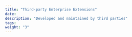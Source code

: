```yaml
---
title: "Third-party Enterprise Extensions"
date:
description: "Developed and maintained by third parties"
tags:
weight: "3"
---
```

